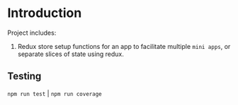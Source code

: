 # Introduction

Project includes:

1. Redux store setup functions for an app to facilitate multiple `mini apps`, or separate slices of state using redux.

## Testing

`npm run test` | `npm run coverage`
